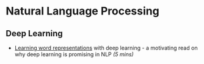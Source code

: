 # Natural Language Processing

## Deep Learning

* [Learning word representations](http://colah.github.io/posts/2014-07-NLP-RNNs-Representations/) with deep learning - a motivating read on why deep learning is promising in NLP *(5 mins)*
